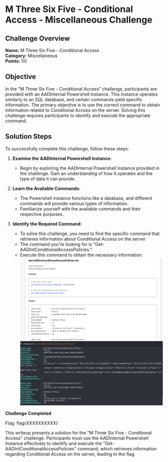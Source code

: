 # M Three Six Five - Conditional Access - Miscellaneous Challenge

## Challenge Overview
**Name:** M Three Six Five - Conditional Access  
**Category:** Miscellaneous  
**Points:** 50

## Objective

In the "M Three Six Five - Conditional Access" challenge, participants are provided with an AADInternal Powershell Instance. This instance operates similarly to an SQL database, and certain commands yield specific information. The primary objective is to use the correct command to obtain information related to Conditional Access on the server. Solving this challenge requires participants to identify and execute the appropriate command.

## Solution Steps

To successfully complete this challenge, follow these steps:

1. **Examine the AADInternal Powershell Instance:**
   - Begin by exploring the AADInternal Powershell Instance provided in the challenge. Gain an understanding of how it operates and the type of data it can provide.

2. **Learn the Available Commands:**
   - The Powershell instance functions like a database, and different commands will provide various types of information.
   - Familiarize yourself with the available commands and their respective purposes.

3. **Identify the Required Command:**
   - To solve this challenge, you need to find the specific command that retrieves information about Conditional Access on the server.
   - The command you're looking for is "Get-AADIntConditionalAccessPolicies."
   - Execute this command to obtain the necessary information.
![Command](command.png)
![Flag](flag.png)

**Challenge Completed**

Flag: flag{XXXXXXXXXX}

This writeup presents a solution for the "M Three Six Five - Conditional Access" challenge. Participants must use the AADInternal Powershell Instance effectively to identify and execute the "Get-AADIntConditionalAccessPolicies" command, which retrieves information regarding Conditional Access on the server, leading to the flag.
